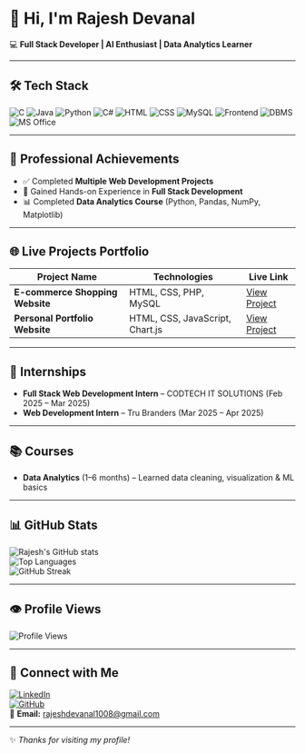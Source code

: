 # 👋 Hi, I'm Rajesh Devanal

💻 **Full Stack Developer | AI Enthusiast | Data Analytics Learner**

---

## 🛠 Tech Stack
![C](https://img.shields.io/badge/-C-blue?style=for-the-badge&logo=c)
![Java](https://img.shields.io/badge/-Java-red?style=for-the-badge&logo=java)
![Python](https://img.shields.io/badge/-Python-yellow?style=for-the-badge&logo=python)
![C#](https://img.shields.io/badge/-C%23-purple?style=for-the-badge&logo=c-sharp)
![HTML](https://img.shields.io/badge/-HTML-orange?style=for-the-badge&logo=html5)
![CSS](https://img.shields.io/badge/-CSS-blue?style=for-the-badge&logo=css3)
![MySQL](https://img.shields.io/badge/-MySQL-darkblue?style=for-the-badge&logo=mysql)
![Frontend](https://img.shields.io/badge/-Frontend-ff69b4?style=for-the-badge&logo=html5)
![DBMS](https://img.shields.io/badge/-DBMS-lightgrey?style=for-the-badge&logo=database)
![MS Office](https://img.shields.io/badge/-MS%20Office-orange?style=for-the-badge&logo=microsoft-office)

---

## 🚀 Professional Achievements
- ✅ Completed **Multiple Web Development Projects**
- 🤖 Gained Hands-on Experience in **Full Stack Development**
- 📊 Completed **Data Analytics Course** (Python, Pandas, NumPy, Matplotlib)

---

## 🌐 Live Projects Portfolio
| Project Name | Technologies | Live Link |
|--------------|-------------|-----------|
| **E-commerce Shopping Website** | HTML, CSS, PHP, MySQL | [View Project](#) |
| **Personal Portfolio Website** | HTML, CSS, JavaScript, Chart.js | [View Project](#) |

---

## 🏢 Internships
- **Full Stack Web Development Intern** – CODTECH IT SOLUTIONS (Feb 2025 – Mar 2025)  
- **Web Development Intern** – Tru Branders (Mar 2025 – Apr 2025)

---

## 📚 Courses
- **Data Analytics** (1–6 months) – Learned data cleaning, visualization & ML basics

---

## 📊 GitHub Stats
![Rajesh's GitHub stats](https://github-readme-stats.vercel.app/api?username=Rajeshdevanal&show_icons=true&theme=tokyonight)  
![Top Languages](https://github-readme-stats.vercel.app/api/top-langs/?username=Rajeshdevanal&layout=compact&theme=tokyonight)  
![GitHub Streak](https://github-readme-streak-stats.herokuapp.com/?user=Rajeshdevanal&theme=tokyonight)

---

## 👁️ Profile Views
![Profile Views](https://komarev.com/ghpvc/?username=Rajeshdevanal&color=blue)

---

## 🔗 Connect with Me
[![LinkedIn](https://img.shields.io/badge/-LinkedIn-blue?logo=linkedin)](https://linkedin.com/in/rajesh-devanal-a3151)  
[![GitHub](https://img.shields.io/badge/-GitHub-black?logo=github)](https://github.com/Rajeshdevanal)  
📧 **Email:** rajeshdevanal1008@gmail.com  

---
✨ _Thanks for visiting my profile!_
